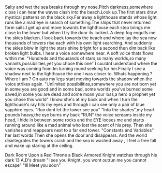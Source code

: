 Salty and wet the sea breaks through my nose.Pitch darkness,somewhere close i can hear the waves clash into the beach.Look up.The first stars draw mystical patterns on the black sky.Far away a lighthouse stands whose light runs like a mad eye in search of something.The ships that never returned form sails.I get up and move towards the lighthouse each step brings me close to the tower but when I try the door its locked. A deep fog engulfs me  the skies blacken. I look back towards the beach and where lay the sea now thousands of towers rise each with his own light searching. And suddenly the skies blow in light the stars shine bright for a second then dim back like broken light bulbs. I hear a voice somewhere near. A soft voice thats flows within me.
"Hundreds and thousands of stars,so many worlds,so many variants,possibilities,yet you chose this one"
I couldnt understand where the voice was coming from.Im turning round seeking for her.Finally I see a shadow next to the lighthouse the one I was closer to.
Whats happening ? Where I am ? On auto my legs start moving towards the shadow when the voice strikes again.
"Unlimited possibilities,somewhere you are not born yet in some you are good and in some bad, some worlds you've burned some saved,in some you are dead and  some moan your loss,a hero a prophet yet you chose this world"
I know she's at my back and when I turn the lighthouse's  ray hits my eyes and through i can see only a pair of blue sapphire eyes.
"Run dont let the tower see you" "Into the shades",my heart pounds heavy,the eye burns my back "RUN" the voice screams inside my head, I hide in between some rocks and the EYE looses me and starts running around like a mad animal who lost the scent of his prey.
Then she vanishes and reappears next to a far end tower.
"Constants and Variables" her last words 
Then she opens the door and disappears. And the world disintegrates the towers crash and the sea is washed away , I feel a free fall and wake up staring at the ceiling.

Dark Room 
Upon a Red Throne a Black Armored Knight watches through his dark 13 A.D's dream
"I see you Knight, you wont outrun me you cannot escape" 
"Ill Meet you soon"